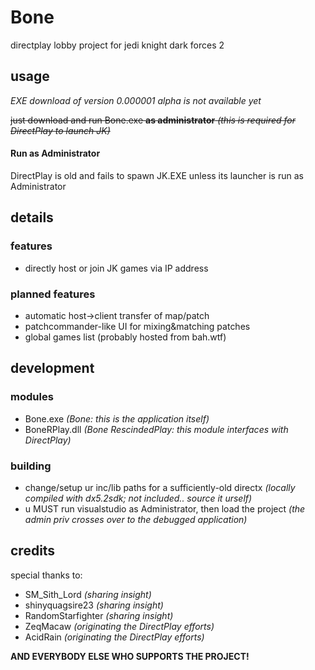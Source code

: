 # Bone
directplay lobby project for jedi knight dark forces 2

## usage
_EXE download of version 0.000001 alpha is not available yet_

~~just download and run Bone.exe **as administrator** _(this is required for DirectPlay to launch JK)_~~

#### Run as Administrator
DirectPlay is old and fails to spawn JK.EXE unless its launcher is run as Administrator

## details

### features
- directly host or join JK games via IP address

### planned features
- automatic host->client transfer of map/patch
- patchcommander-like UI for mixing&matching patches
- global games list (probably hosted from bah.wtf)


## development

### modules
- Bone.exe _(Bone: this is the application itself)_
- BoneRPlay.dll _(Bone RescindedPlay: this module interfaces with DirectPlay)_

### building
- change/setup ur inc/lib paths for a sufficiently-old directx _(locally compiled with dx5.2sdk; not included.. source it urself)_
- u MUST run visualstudio as Administrator,  then load the project  _(the admin priv crosses over to the debugged application)_


## credits
special thanks to:
- SM_Sith_Lord _(sharing insight)_
- shinyquagsire23 _(sharing insight)_
- RandomStarfighter _(sharing insight)_
- ZeqMacaw _(originating the DirectPlay efforts)_
- AcidRain _(originating the DirectPlay efforts)_

**AND EVERYBODY ELSE WHO SUPPORTS THE PROJECT!**

